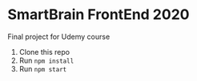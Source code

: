 # SmartBrain FrontEnd 2020

Final project for Udemy course

1. Clone this repo
2. Run `npm install`
3. Run `npm start`

